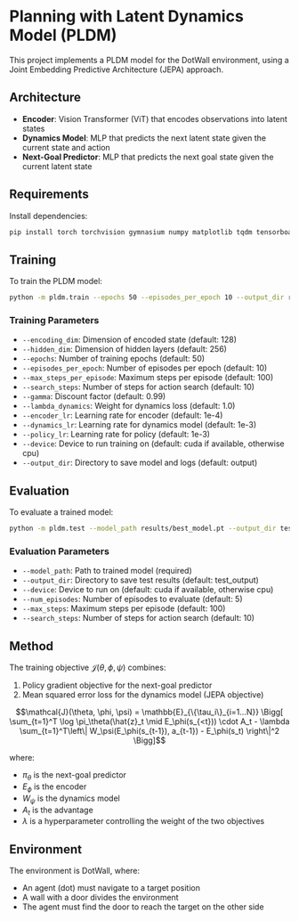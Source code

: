 # Planning with Latent Dynamics Model (PLDM)

This project implements a PLDM model for the DotWall environment, using a Joint Embedding Predictive Architecture (JEPA) approach.

## Architecture

- **Encoder**: Vision Transformer (ViT) that encodes observations into latent states
- **Dynamics Model**: MLP that predicts the next latent state given the current state and action
- **Next-Goal Predictor**: MLP that predicts the next goal state given the current latent state

## Requirements

Install dependencies:

```bash
pip install torch torchvision gymnasium numpy matplotlib tqdm tensorboard imageio
```

## Training

To train the PLDM model:

```bash
python -m pldm.train --epochs 50 --episodes_per_epoch 10 --output_dir results
```

### Training Parameters

- `--encoding_dim`: Dimension of encoded state (default: 128)
- `--hidden_dim`: Dimension of hidden layers (default: 256)
- `--epochs`: Number of training epochs (default: 50)
- `--episodes_per_epoch`: Number of episodes per epoch (default: 10)
- `--max_steps_per_episode`: Maximum steps per episode (default: 100)
- `--search_steps`: Number of steps for action search (default: 10)
- `--gamma`: Discount factor (default: 0.99)
- `--lambda_dynamics`: Weight for dynamics loss (default: 1.0)
- `--encoder_lr`: Learning rate for encoder (default: 1e-4)
- `--dynamics_lr`: Learning rate for dynamics model (default: 1e-3)
- `--policy_lr`: Learning rate for policy (default: 1e-3)
- `--device`: Device to run training on (default: cuda if available, otherwise cpu)
- `--output_dir`: Directory to save model and logs (default: output)

## Evaluation

To evaluate a trained model:

```bash
python -m pldm.test --model_path results/best_model.pt --output_dir test_results
```

### Evaluation Parameters

- `--model_path`: Path to trained model (required)
- `--output_dir`: Directory to save test results (default: test_output)
- `--device`: Device to run on (default: cuda if available, otherwise cpu)
- `--num_episodes`: Number of episodes to evaluate (default: 5)
- `--max_steps`: Maximum steps per episode (default: 100)
- `--search_steps`: Number of steps for action search (default: 10)

## Method

The training objective $\mathcal{J}(\theta, \phi, \psi)$ combines:

1. Policy gradient objective for the next-goal predictor
2. Mean squared error loss for the dynamics model (JEPA objective)

$$\mathcal{J}(\theta, \phi, \psi) = \mathbb{E}_{\{\tau_i\}_{i=1...N}} \Bigg[ 
\sum_{t=1}^T \log \pi_\theta(\hat{z}_t \mid E_\phi(s_{<t})) \cdot A_t - \lambda \sum_{t=1}^T\left\| W_\psi(E_\phi(s_{t-1}), a_{t-1}) - E_\phi(s_t) \right\|^2 
\Bigg]$$

where:
- $\pi_\theta$ is the next-goal predictor
- $E_\phi$ is the encoder
- $W_\psi$ is the dynamics model
- $A_t$ is the advantage
- $\lambda$ is a hyperparameter controlling the weight of the two objectives

## Environment

The environment is DotWall, where:
- An agent (dot) must navigate to a target position
- A wall with a door divides the environment
- The agent must find the door to reach the target on the other side 